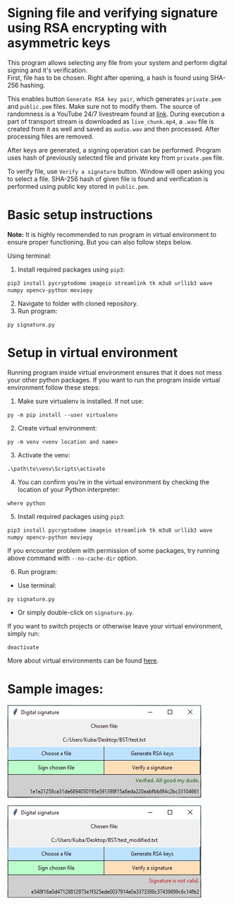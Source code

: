# Signing file and verifying signature using RSA encrypting with asymmetric keys

This program allows selecting any file from your system and perform digital signing and it's verification. \
First, file has to be chosen. Right after opening, a hash is found using SHA-256 hashing.

This enables button `Generate RSA key pair`, which generates `private.pem` and `public.pem` files. Make sure not to modify them. 
The source of randomness is a YouTube 24/7 livestream found at [link](https://www.youtube.com/watch?v=h3MuIUNCCzI). 
During execution a part of transport stream is downloaded as `live_chunk.mp4`, a `.wav` 
file is created from it as well and saved as `audio.wav` and then processed. 
After processing files are removed. 

After keys are generated, a signing operation can be performed. Program uses hash of previously selected file
and private key from `private.pem` file. 

To verify file, use `Verify a signature` button. Window will open asking you to select a file.
SHA-256 hash of given file is found and verification is performed using public key stored in `public.pem`.  

# Basic setup instructions
**Note:** It is highly recommended to run program in virtual environment to ensure proper functioning. But you can also follow
steps below.

Using terminal:

1. Install required packages using `pip3`:
```
pip3 install pycryptodome imageio streamlink tk m3u8 urllib3 wave numpy opencv-python moviepy
```
2. Navigate to folder with cloned repository.
3. Run program:
```
py signature.py
```
# Setup in virtual environment
Running program inside virtual environment ensures that it does not mess your other python packages.
If you want to run the program inside virtual environment follow these steps:
1. Make sure virtualenv is installed. If not use:
```
py -m pip install --user virtualenv
```
2. Create virtual environment:
```
py -m venv <venv location and name>
```
3. Activate the venv:
```
.\path\to\venv\Scripts\activate
```
4. You can confirm you’re in the virtual environment by checking the location of your Python interpreter:
```
where python
```

5. Install required packages using `pip3`:
```
pip3 install pycryptodome imageio streamlink tk m3u8 urllib3 wave numpy opencv-python moviepy
```
If you encounter problem with permission of some packages, try running above command with `--no-cache-dir` option.

6. Run program:
- Use terminal:
```
py signature.py
```
- Or simply double-click on `signature.py`.

If you want to switch projects or otherwise leave your virtual environment, simply run:
```
deactivate
```

More about virtual environments can be found [here](https://packaging.python.org/en/latest/guides/installing-using-pip-and-virtual-environments/).

# Sample images:
![image1](https://github.com/qubrat/DS_verifier_Custom_RNG/blob/d28c2e5f461e2f464e4746a489f9b6ad207fbb41/images/signature.png)

![image2](https://github.com/qubrat/DS_verifier_Custom_RNG/blob/d28c2e5f461e2f464e4746a489f9b6ad207fbb41/images/signature1.png)
